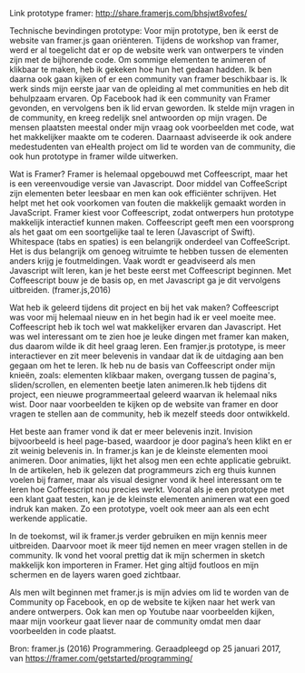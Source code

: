 Link prototype framer: http://share.framerjs.com/bhsjwt8vofes/

Technische bevindingen prototype:
Voor mijn prototype, ben ik eerst de website van framer.js gaan oriënteren. Tijdens de workshop van framer, werd er al toegelicht dat er op de website werk van ontwerpers te vinden zijn met de bijhorende code. Om sommige elementen te animeren of klikbaar te maken, heb ik gekeken hoe hun het gedaan hadden. Ik ben daarna ook gaan kijken of er een community van framer beschikbaar is. Ik werk sinds mijn eerste jaar van de opleiding al met communities en heb dit behulpzaam ervaren. Op Facebook had ik een community van Framer gevonden, en vervolgens ben ik lid ervan geworden. Ik stelde mijn vragen in de community, en kreeg redelijk snel antwoorden op mijn vragen. De mensen plaatsten meestal onder mijn vraag ook voorbeelden met code, wat het makkelijker maakte om te coderen. Daarnaast adviseerde ik ook andere medestudenten van eHealth project om lid te worden van de community, die ook hun prototype in framer wilde uitwerken.

Wat is Framer?
Framer is helemaal opgebouwd met Coffeescript, maar het is een vereenvoudige versie van Javascript. Door middel van CoffeeScript zijn elementen beter leesbaar en men kan ook efficiënter schrijven. Het helpt met het ook voorkomen van fouten die makkelijk gemaakt worden in JavaScript. Framer kiest voor Coffeescript, zodat ontwerpers hun prototype makkelijk interactief kunnen maken. Coffeescript geeft men een voorsprong als het gaat om een soortgelijke taal te leren (Javascript of Swift). Whitespace (tabs en spaties) is een belangrijk onderdeel van CoffeeScript. Het is dus belangrijk om genoeg witruimte te hebben tussen de elementen anders krijg je foutmeldingen. Vaak wordt er geadviseerd als men Javascript wilt leren, kan je het beste eerst met Coffeescript beginnen. Met Coffeescript bouw je de basis op, en met Javascript ga je dit vervolgens uitbreiden. (framer.js,2016)

Wat heb ik geleerd tijdens dit project en bij het vak maken?
Coffeescript was voor mij helemaal nieuw en in het begin had ik er veel moeite mee. Coffeescript heb ik toch wel wat makkelijker ervaren dan Javascript. Het was wel interessant om te zien hoe je leuke dingen met framer kan maken, dus daarom wilde ik dit heel graag leren. Een framjer.js prototype, is meer interactiever en zit meer belevenis in vandaar dat ik de uitdaging aan ben gegaan om het te leren. Ik heb nu de basis van Coffeescript onder mijn knieën, zoals: elementen klikbaar maken, overgang tussen de pagina's, sliden/scrollen, en elementen beetje laten animeren.Ik heb tijdens dit project, een nieuwe programmeertaal geleerd waarvan ik helemaal niks wist. Door naar voorbeelden te kijken op de website van framer en door vragen te stellen aan de community, heb ik mezelf steeds door ontwikkeld.

Het beste aan framer vond ik dat er meer belevenis inzit. Invision bijvoorbeeld is heel page-based, waardoor je door pagina’s heen klikt en er zit weinig belevenis in. In framer.js kan je de kleinste elementen mooi animeren. Door animaties, lijkt het alsog men een echte applicatie gebruikt. In de artikelen, heb ik gelezen dat programmeurs zich erg thuis kunnen voelen bij framer, maar als visual designer vond ik heel interessant om te leren hoe Coffeescript nou precies werkt. Vooral als je een prototype met een klant gaat testen, kan je de kleinste elementen animeren wat een goed indruk kan maken. Zo een prototype, voelt ook meer aan als een echt werkende applicatie.

In de toekomst, wil ik framer.js verder gebruiken en mijn kennis meer uitbreiden. Daarvoor moet ik meer tijd nemen en meer vragen stellen in de community. Ik vond het vooral prettig dat ik mijn schermen in sketch makkelijk kon importeren in Framer. Het ging altijd foutloos en mijn schermen en de layers waren goed zichtbaar. 


Als men wilt beginnen met framer.js is mijn advies om lid te worden van de Community op Facebook, en op de website te kijken naar het werk van andere ontwerpers. Ook kan men op Youtube naar voorbeelden kijken, maar mijn voorkeur gaat liever naar de community omdat men daar voorbeelden in code plaatst. 

Bron: framer.js (2016) Programmering. Geraadpleegd op 25 januari 2017, van https://framer.com/getstarted/programming/


